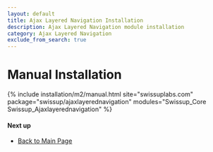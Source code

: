 ```yaml
---
layout: default
title: Ajax Layered Navigation Installation
description: Ajax Layered Navigation module installation
category: Ajax Layered Navigation
exclude_from_search: true
---
```


# Manual Installation

{% include installation/m2/manual.html site="swissuplabs.com" package="swissup/ajaxlayerednavigation" modules="Swissup_Core Swissup_Ajaxlayerednavigation" %}

#### Next up

 -  [Back to Main Page](../)